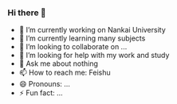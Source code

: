 ### Hi there 👋
- 🔭 I’m currently working on Nankai University
- 🌱 I’m currently learning many subjects
- 👯 I’m looking to collaborate on ...
- 🤔 I’m looking for help with my work and study
- 💬 Ask me about nothing
- 📫 How to reach me: Feishu
- 😄 Pronouns: ...
- ⚡ Fun fact: ...
<!--
**Koreyoshiy/Koreyoshiy** is a ✨ _special_ ✨ repository because its `README.md` (this file) appears on your GitHub profile.

Here are some ideas to get you started:

- 🔭 I’m currently working on ...
- 🌱 I’m currently learning ...
- 👯 I’m looking to collaborate on ...
- 🤔 I’m looking for help with ...
- 💬 Ask me about ...
- 📫 How to reach me: ...
- 😄 Pronouns: ...
- ⚡ Fun fact: ...
-->
